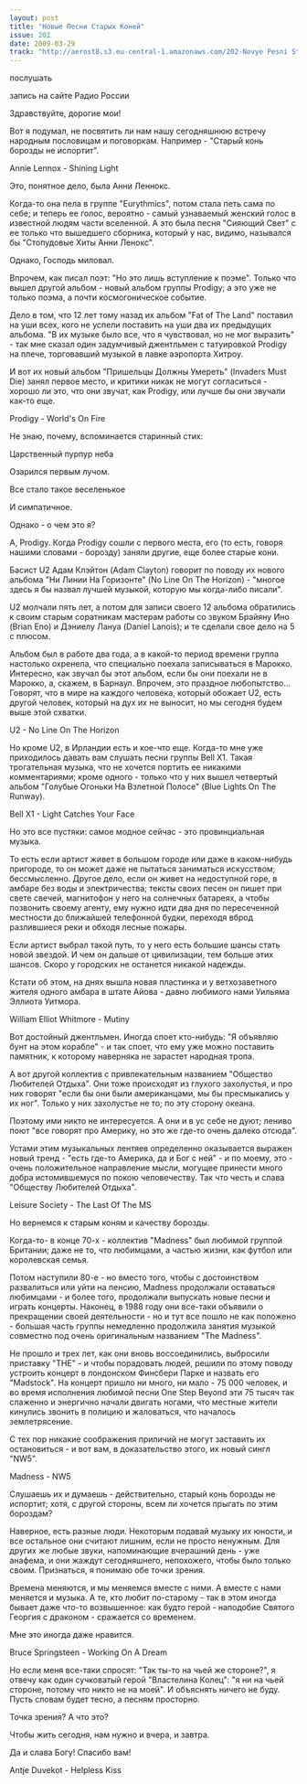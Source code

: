 ```yaml
---
layout: post
title: "Новые Песни Старых Коней"
issue: 202
date: 2009-03-29
track: "http://aerost8.s3.eu-central-1.amazonaws.com/202-Novye Pesni Staryh Konej.mp3"
---
```


послушать

запись на сайте Радио России

Здравствуйте, дорогие мои!

Вот я подумал, не посвятить ли нам нашу сегодняшнюю встречу народным пословицам и поговоркам. Например - "Старый конь борозды не испортит".

Annie Lennox - Shining Light

Это, понятное дело, была Анни Леннокс.

Когда-то она пела в группе "Eurythmics", потом стала петь сама по себе; и теперь ее голос, вероятно - самый узнаваемый женский голос в известной людям части вселенной. А это была песня "Сияющий Свет" с ее только что вышедшего сборника, который у нас, видимо, назывался бы "Стопудовые Хиты Анни Ленокс".

Однако, Господь миловал.

Впрочем, как писал поэт: "Но это лишь вступление к поэме". Только что вышел другой альбом - новый альбом группы Prodigy; а это уже не только поэма, а почти космогоническое событие.

Дело в том, что 12 лет тому назад их альбом "Fat of The Land" поставил на уши всех, кого не успели поставить на уши два их предыдущих альбома. "В их музыке было все, что я чувствовал, но не мог выразить" - так мне сказал один задумчивый джентльмен с татуировкой Prodigy на плече, торговавший музыкой в лавке аэропорта Хитроу.

И вот их новый альбом "Пришельцы Должны Умереть" (Invaders Must Die) занял первое место, и критики никак не могут согласиться - хорошо ли это, что они звучат, как Prodigy, или лучше бы они звучали как-то еще.

Prodigy - World's On Fire

Не знаю, почему, вспоминается старинный стих:

Царственный пурпур неба

Озарился первым лучом.

Все стало такое веселенькое

И симпатичное.

Однако - о чем это я?

А, Prodigy. Когда Prodigy сошли с первого места, его (то есть, говоря нашими словами - борозду) заняли другие, еще более старые кони.

Басист U2 Адам Клэйтон (Adam Clayton) говорит по поводу их нового альбома "Ни Линии На Горизонте" (No Line On The Horizon) - "многое здесь я бы назвал лучшей музыкой, которую мы когда-либо писали".

U2 молчали пять лет, а потом для записи своего 12 альбома обратились к своим старым соратникам мастерам работы со звуком Брайяну Ино (Brian Eno) и Дэниелу Лануа (Daniel Lanois); и те сделали свое дело на 5 с плюсом.

Альбом был в работе два года, а в какой-то период времени группа настолько охренела, что специально поехала записываться в Марокко. Интересно, как звучал бы этот альбом, если бы они поехали не в Марокко, а, скажем, в Барнаул. Впрочем, это праздное любопытство... Говорят, что в мире на каждого человека, который обожает U2, есть другой человек, который на дух их не выносит, но мы сегодня будем выше этой схватки.

U2 - No Line On The Horizon

Но кроме U2, в Ирландии есть и кое-что еще. Когда-то мне уже приходилось давать вам слушать песни группы Bell X1. Такая трогательная музыка, что не хочется портить ее никакими комментариями; кроме одного - только что у них вышел четвертый альбом "Голубые Огоньки На Взлетной Полосе" (Blue Lights On The Runway).

Bell X1 - Light Catches Your Face

Но это все пустяки: самое модное сейчас - это провинциальная музыка.

То есть если артист живет в большом городе или даже в каком-нибудь пригороде, то он может даже не пытаться заниматься искусством; бессмысленно. Другое дело, если он живет на недоступной горе, в амбаре без воды и электричества; тексты своих песен он пишет при свете свечей, магнитофон у него на солнечных батареях, а чтобы позвонить своему агенту, ему нужно идти два дня по пересеченной местности до ближайшей телефонной будки, переходя вброд разлившиеся реки и обходя лесные пожары.

Если артист выбрал такой путь, то у него есть большие шансы стать новой звездой. И чем он дальше от цивилизации, тем больше этих шансов. Скоро у городских не останется никакой надежды.

Кстати об этом, на днях вышла новая пластинка и у ветхозаветного жителя одного амбара в штате Айова - давно любимого нами Уильяма Эллиота Уитмора.

William Elliot Whitmore - Mutiny

Вот достойный джентльмен. Иногда споет кто-нибудь: "Я объявляю бунт на этом корабле" - и так споет, что ему уже можно поставить памятник, к которому наверняка не зарастет народная тропа.

А вот другой коллектив с привлекательным названием "Общество Любителей Отдыха". Они тоже происходят из глухого захолустья, и про них говорят "если бы они были американцами, мы бы пресмыкались у их ног". Только у них захолустье не то; по эту сторону океана.

Поэтому ими никто не интересуется. А они и в ус себе не дуют; лениво поют "все говорят про Америку, но это же где-то очень далеко отсюда".

Устами этим музыкальных лентяев определенно оказывается выражен новый тренд - "есть где-то Америка, да и Бог с ней" - и по моему, это - очень положительное направление мысли, могущее принести много добра истомившемуся по покою человечеству. Так что честь и слава "Обществу Любителей Отдыха".

Leisure Society - The Last Of The MS

Но вернемся к старым коням и качеству борозды.

Когда-то- в конце 70-х - коллектив "Madness" был любимой группой Британии; даже не то, что любимцами, а частью жизни, как футбол или королевская семья.

Потом наступили 80-е - но вместо того, чтобы с достоинством развалиться или уйти на пенсию, Madness продолжали оставаться любимцами - и более того, продолжали выпускать новые песни и играть концерты. Наконец, в 1988 году они все-таки объявили о прекращении своей деятельности - но и тут все пошло не как положено - большая часть группы немедленно продолжила занятия музыкой совместно под очень оригинальным названием "The Madness".

Не прошло и трех лет, как они вновь воссоединились, выбросили приставку "THE" - и чтобы порадовать людей, решили по этому поводу устроить концерт в лондонском Финсбери Парке и назвать его "Madstock". На концерт пришло ни много, ни мало - 75 000 человек, и во время исполнения любимой песни One Step Beyond эти 75 тысяч так слаженно и энергично начали двигать ногами, что местные жители кинулись звонить в полицию и жаловаться, что началось землетрясение.

С тех пор никакие соображения приличий не могут заставить их остановиться - и вот вам, в доказательство этого, их новый сингл "NW5".

Madness - NW5

Слушаешь их и думаешь - действительно, старый конь борозды не испортит; хотя, с другой стороны, всем ли хочется прыгать по этим бороздам?

Наверное, есть разные люди. Некоторым подавай музыку их юности, и все остальное они считают лишним, если не просто ненужным. Для других же любые звуки, напоминающие вчерашний день - уже анафема, и они жаждут сегодняшнего, непохожего, чтобы было только своим. Признаться, я понимаю обе точки зрения.

Времена меняются, и мы меняемся вместе с ними. А вместе с нами меняется и музыка. А те, кто любит по-старому - так в этом иногда бывает даже что-то возвышенное: как будто герой - наподобие Святого Георгия с драконом - сражается со временем.

Мне это иногда даже нравится.

Bruce Springsteen - Working On A Dream

Но если меня все-таки спросят: "Так ты-то на чьей же стороне?", я отвечу как один сучковатый герой "Властелина Колец": "я ни на чьей стороне, потому что никто не на моей". И объяснять ничего не буду. Пусть словам будет тесно, а песням просторно.

Точка зрения? А что это?

Чтобы жить сегодня, нам нужно и вчера, и завтра.

Да и слава Богу! Спасибо вам!

Antje Duvekot - Helpless Kiss
